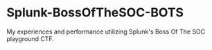 # Splunk-BossOfTheSOC-BOTS
My experiences and performance utilizing Splunk's Boss Of The SOC playground CTF.
